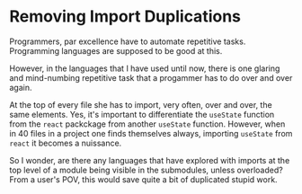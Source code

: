 # Removing Import Duplications

Programmers, par excellence have to automate repetitive tasks. 
Programming languages are supposed to be good at this.

However, in the languages that I have used until now, there is one glaring and mind-numbing repetitive task that a progammer has to do over and over again.

At the top of every file she has to import, very often, over and over, the same elements. Yes, it's important to differentiate the `useState` function from the `react` packckage from another `useState` function. However, when in 40 files in a project one finds themselves always, importing `useState` from `react` it becomes a nuissance.

So I wonder, are there any languages that have explored with imports at the top level of a module being visible in the submodules, unless overloaded? From a user's POV, this would save quite a bit of duplicated stupid work. 